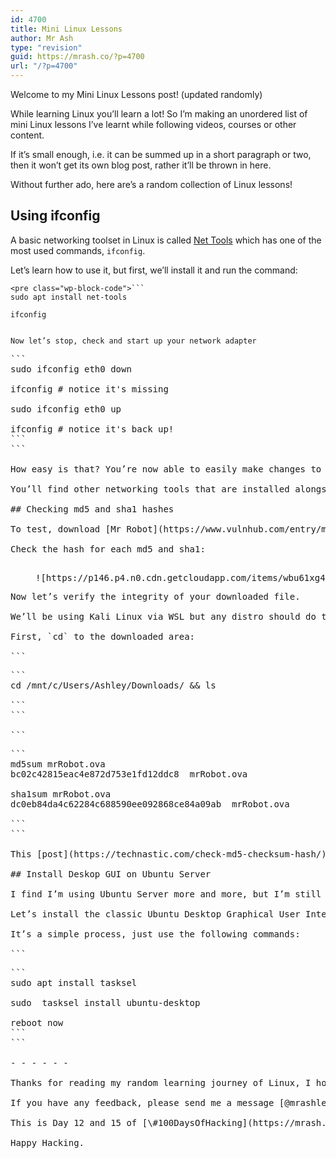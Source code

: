 ```yaml
---
id: 4700
title: Mini Linux Lessons
author: Mr Ash
type: "revision"
guid: https://mrash.co/?p=4700
url: "/?p=4700"
---
```


Welcome to my Mini Linux Lessons post! (updated randomly)

While learning Linux you’ll learn a lot! So I’m making an unordered list of mini Linux lessons I’ve learnt while following videos, courses or other content.

If it’s small enough, i.e. it can be summed up in a short paragraph or two, then it won’t get its own blog post, rather it’ll be thrown in here.

Without further ado, here are’s a random collection of Linux lessons!

## Using ifconfig

A basic networking toolset in Linux is called [Net Tools](https://wiki.linuxfoundation.org/networking/net-tools) which has one of the most used commands, `ifconfig`.

Let’s learn how to use it, but first, we’ll install it and run the command:

```
<pre class="wp-block-code">```
sudo apt install net-tools

ifconfig
```
```

Now let’s stop, check and start up your network adapter

```
<pre class="wp-block-code">```
sudo ifconfig eth0 down

ifconfig # notice it's missing

sudo ifconfig eth0 up

ifconfig # notice it's back up!
```
```

How easy is that? You’re now able to easily make changes to your network adapter card if needed.

You’ll find other networking tools that are installed alongside `ifconfig` like `arp` which may be useful in the future, it’s worth noting they exist.

## Checking md5 and sha1 hashes

To test, download [Mr Robot](https://www.vulnhub.com/entry/mr-robot-1,151/) from VulnHubs… I should’ve picked a smaller file.

Check the hash for each md5 and sha1:

<div class="wp-block-image"><figure class="alignleft">![https://p146.p4.n0.cdn.getcloudapp.com/items/wbu61xg4/94df74bb-c2ce-4705-85de-71fe95ebd7d9.jpeg?v=3e1e5ca4fb94a7932416755bd13515f7](https://p146.p4.n0.cdn.getcloudapp.com/items/wbu61xg4/94df74bb-c2ce-4705-85de-71fe95ebd7d9.jpeg?v=3e1e5ca4fb94a7932416755bd13515f7)</figure></div>Now let’s verify the integrity of your downloaded file.

We’ll be using Kali Linux via WSL but any distro should do the trick.

First, `cd` to the downloaded area:

```
<pre class="wp-block-code">```
cd /mnt/c/Users/Ashley/Downloads/ && ls

```
```

```
<pre class="wp-block-code">```
md5sum mrRobot.ova
bc02c42815eac4e872d753e1fd12ddc8  mrRobot.ova

sha1sum mrRobot.ova
dc0eb84da4c62284c688590ee092868ce84a09ab  mrRobot.ova

```
```

This [post](https://technastic.com/check-md5-checksum-hash/) is a much better look into this entire process.

## Install Deskop GUI on Ubuntu Server

I find I’m using Ubuntu Server more and more, but I’m still not 100% comfortable in the CLI world all the time.

Let’s install the classic Ubuntu Desktop Graphical User Interface (GUI) on your Ubuntu Server.

It’s a simple process, just use the following commands:

```
<pre class="wp-block-code">```
sudo apt install tasksel

sudo  tasksel install ubuntu-desktop

reboot now
```
```

- - - - - -

Thanks for reading my random learning journey of Linux, I hope you’re having fun on yours!

If you have any feedback, please send me a message [@mrashleyball](https://twitter.com/mrashleyball).

This is Day 12 and 15 of [\#100DaysOfHacking](https://mrash.co/100daysofhacking/), subscribe to my [newsletter](https://go.mrash.co/newsletter) to see the journey!

Happy Hacking.